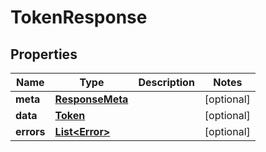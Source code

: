 

# TokenResponse

        

## Properties

| Name | Type | Description | Notes |
|------------ | ------------- | ------------- | -------------|
|**meta** | [**ResponseMeta**](ResponseMeta.md) |  |  [optional] |
|**data** | [**Token**](Token.md) |  |  [optional] |
|**errors** | [**List&lt;Error&gt;**](Error.md) |  |  [optional] |



